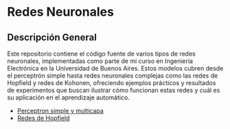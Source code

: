 # **Redes Neuronales**
## **Descripción General**
Este repositorio contiene el código fuente de varios tipos de redes neuronales, implementadas como parte de mi curso en Ingeniería Electrónica en la Universidad de Buenos Aires. Estos modelos cubren desde el perceptrón simple hasta redes neuronales complejas como las redes de Hopfield y redes de Kohonen, ofreciendo ejemplos prácticos y resultados de experimentos que buscan ilustrar cómo funcionan estas redes y cuál es su aplicación en el aprendizaje automático.

- [Perceptron simple y multicapa](docs/perceptron.md)
- [Redes de Hopfield](docs/hopfield.md)
